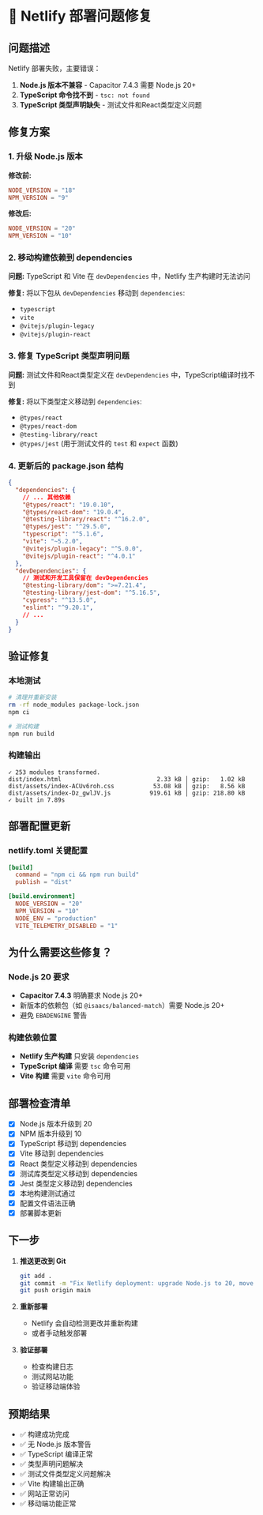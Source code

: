 # 🔧 Netlify 部署问题修复

## 问题描述

Netlify 部署失败，主要错误：
1. **Node.js 版本不兼容** - Capacitor 7.4.3 需要 Node.js 20+
2. **TypeScript 命令找不到** - `tsc: not found`
3. **TypeScript 类型声明缺失** - 测试文件和React类型定义问题

## 修复方案

### 1. 升级 Node.js 版本

**修改前:**
```toml
NODE_VERSION = "18"
NPM_VERSION = "9"
```

**修改后:**
```toml
NODE_VERSION = "20"
NPM_VERSION = "10"
```

### 2. 移动构建依赖到 dependencies

**问题:** TypeScript 和 Vite 在 `devDependencies` 中，Netlify 生产构建时无法访问

**修复:** 将以下包从 `devDependencies` 移动到 `dependencies`:
- `typescript`
- `vite`
- `@vitejs/plugin-legacy`
- `@vitejs/plugin-react`

### 3. 修复 TypeScript 类型声明问题

**问题:** 测试文件和React类型定义在 `devDependencies` 中，TypeScript编译时找不到

**修复:** 将以下类型定义移动到 `dependencies`:
- `@types/react`
- `@types/react-dom`
- `@testing-library/react`
- `@types/jest` (用于测试文件的 `test` 和 `expect` 函数)

### 4. 更新后的 package.json 结构

```json
{
  "dependencies": {
    // ... 其他依赖
    "@types/react": "19.0.10",
    "@types/react-dom": "19.0.4",
    "@testing-library/react": "^16.2.0",
    "@types/jest": "^29.5.0",
    "typescript": "^5.1.6",
    "vite": "~5.2.0",
    "@vitejs/plugin-legacy": "^5.0.0",
    "@vitejs/plugin-react": "^4.0.1"
  },
  "devDependencies": {
    // 测试和开发工具保留在 devDependencies
    "@testing-library/dom": ">=7.21.4",
    "@testing-library/jest-dom": "^5.16.5",
    "cypress": "^13.5.0",
    "eslint": "^9.20.1",
    // ...
  }
}
```

## 验证修复

### 本地测试
```bash
# 清理并重新安装
rm -rf node_modules package-lock.json
npm ci

# 测试构建
npm run build
```

### 构建输出
```
✓ 253 modules transformed.
dist/index.html                           2.33 kB │ gzip:   1.02 kB
dist/assets/index-ACUv6roh.css           53.08 kB │ gzip:   8.56 kB
dist/assets/index-Dz_gwlJV.js           919.61 kB │ gzip: 218.80 kB
✓ built in 7.89s
```

## 部署配置更新

### netlify.toml 关键配置
```toml
[build]
  command = "npm ci && npm run build"
  publish = "dist"

[build.environment]
  NODE_VERSION = "20"
  NPM_VERSION = "10"
  NODE_ENV = "production"
  VITE_TELEMETRY_DISABLED = "1"
```

## 为什么需要这些修复？

### Node.js 20 要求
- **Capacitor 7.4.3** 明确要求 Node.js 20+
- 新版本的依赖包（如 `@isaacs/balanced-match`）需要 Node.js 20+
- 避免 `EBADENGINE` 警告

### 构建依赖位置
- **Netlify 生产构建** 只安装 `dependencies`
- **TypeScript 编译** 需要 `tsc` 命令可用
- **Vite 构建** 需要 `vite` 命令可用

## 部署检查清单

- [x] Node.js 版本升级到 20
- [x] NPM 版本升级到 10
- [x] TypeScript 移动到 dependencies
- [x] Vite 移动到 dependencies
- [x] React 类型定义移动到 dependencies
- [x] 测试库类型定义移动到 dependencies
- [x] Jest 类型定义移动到 dependencies
- [x] 本地构建测试通过
- [x] 配置文件语法正确
- [x] 部署脚本更新

## 下一步

1. **推送更改到 Git**
   ```bash
   git add .
   git commit -m "Fix Netlify deployment: upgrade Node.js to 20, move build deps and all type definitions"
   git push origin main
   ```

2. **重新部署**
   - Netlify 会自动检测更改并重新构建
   - 或者手动触发部署

3. **验证部署**
   - 检查构建日志
   - 测试网站功能
   - 验证移动端体验

## 预期结果

- ✅ 构建成功完成
- ✅ 无 Node.js 版本警告
- ✅ TypeScript 编译正常
- ✅ 类型声明问题解决
- ✅ 测试文件类型定义问题解决
- ✅ Vite 构建输出正确
- ✅ 网站正常访问
- ✅ 移动端功能正常
